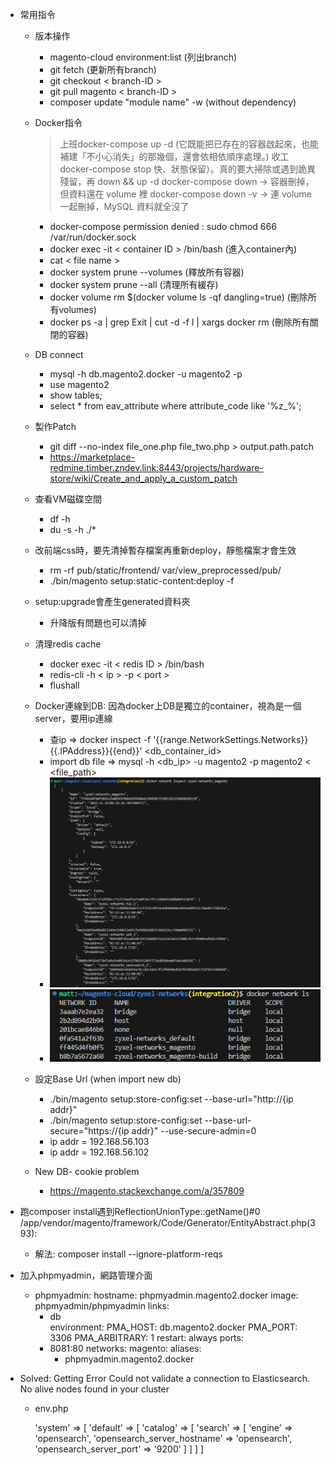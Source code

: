 * 常用指令
  * 版本操作
    * magento-cloud environment:list (列出branch)
    * git fetch (更新所有branch)
    * git checkout < branch-ID >
    * git pull magento < branch-ID >
    * composer update "module name" -w (without dependency)
  * Docker指令
    > 上班docker-compose up -d (它既能把已存在的容器啟起來，也能補建「不小心消失」的那幾個，還會依相依順序處理。)
    > 收工 docker-compose stop 快、狀態保留）。真的要大掃除或遇到詭異殘留，再 down && up -d
    > docker-compose down → 容器刪掉，但資料還在 volume 裡
    > docker-compose down -v → 連 volume 一起刪掉，MySQL 資料就全沒了
    * docker-compose permission denied : sudo chmod 666 /var/run/docker.sock
    * docker exec -it < container ID > /bin/bash  (進入container內)
    * cat < file name >
    * docker system prune --volumes (釋放所有容器)
    * docker system prune --all (清理所有緩存)
    * docker volume rm $(docker volume ls -qf dangling=true) (刪除所有volumes)
    * docker ps -a | grep Exit | cut -d -f l | xargs docker rm (刪除所有關閉的容器)
  * DB connect
    * mysql -h db.magento2.docker -u magento2 -p
    * use magento2
    * show tables;
    * select * from eav_attribute where attribute_code like '%z_%';
  * 製作Patch
    * git diff --no-index file_one.php file_two.php > output.path.patch
    * https://marketplace-redmine.timber.zndev.link:8443/projects/hardware-store/wiki/Create_and_apply_a_custom_patch
  * 查看VM磁碟空間 
    * df -h
    * du -s -h ./*

  * 改前端css時，要先清掉暫存檔案再重新deploy，靜態檔案才會生效
    * rm -rf pub/static/frontend/ var/view_preprocessed/pub/
    * ./bin/magento setup:static-content:deploy -f 
 
  * setup:upgrade會產生generated資料夾
    * 升降版有問題也可以清掉 
  
  * 清理redis cache 
    * docker exec -it < redis ID > /bin/bash
    * redis-cli -h < ip > -p < port >
    * flushall
  
  * Docker連線到DB: 因為docker上DB是獨立的container，視為是一個server，要用ip連線
    * 查ip => docker inspect -f '{{range.NetworkSettings.Networks}}{{.IPAddress}}{{end}}' <db_container_id>
    * import db file => mysql -h <db_ip> -u magento2 -p magento2 < <file_path>
    * ![image](https://github.com/Tommy850517/Magento-cloud/blob/209088f05a4f9c6e13908c7debe3f6243176d01a/image/MicrosoftTeams-image%20(1).png)
    * ![image](https://github.com/Tommy850517/Magento-cloud/blob/209088f05a4f9c6e13908c7debe3f6243176d01a/image/MicrosoftTeams-image%20(2).png)
  * 設定Base Url (when import new db)
    * ./bin/magento setup:store-config:set --base-url="http://{ip addr}"
    * ./bin/magento setup:store-config:set --base-url-secure="https://{ip addr}" --use-secure-admin=0
    * ip addr = 192.168.56.103
    * ip addr = 192.168.56.102
    
  * New DB- cookie problem
    *  https://magento.stackexchange.com/a/357809 

 * 跑composer install遇到ReflectionUnionType::getName()#0 /app/vendor/magento/framework/Code/Generator/EntityAbstract.php(393):
    * 解法: composer install --ignore-platform-reqs
  
 * 加入phpmyadmin，網路管理介面
   * phpmyadmin:
    hostname: phpmyadmin.magento2.docker
    image: phpmyadmin/phpmyadmin
    links:
      - db    
    environment:
      PMA_HOST: db.magento2.docker
      PMA_PORT: 3306
      PMA_ARBITRARY: 1
    restart: always
    ports:
      - 8081:80
    networks:
      magento:
        aliases:
          - phpmyadmin.magento2.docker
* Solved: Getting Error Could not validate a connection to Elasticsearch. No alive nodes found in your cluster
  * env.php
 
    'system' => [
        'default' => [
            'catalog' => [
                'search' => [
                    'engine' => 'opensearch',
                    'opensearch_server_hostname' => 'opensearch',
                    'opensearch_server_port' => '9200'
                ]
            ]
        ]
    ]

